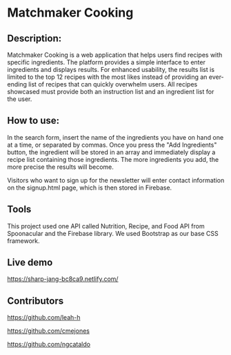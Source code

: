 #  Matchmaker Cooking

## Description: 
Matchmaker Cooking is a web application that helps users find recipes with specific ingredients. The platform provides a simple interface to enter ingredients and displays results. For enhanced usability, the results list is limited to the top 12 recipes with the most likes instead of providing an ever-ending list of recipes that can quickly overwhelm users. All recipes showcased must provide both an instruction list and an ingredient list for the user. 

## How to use:
In the search form, insert the name of the ingredients you have on hand one at a time, or separated by commas. Once you press the "Add Ingredients" button, the ingredient will be stored in an array and immediately display a recipe list containing those ingredients. The more ingredients you add, the more precise the results will become. 

Visitors who want to sign up for the newsletter will enter contact information on the signup.html page, which is then stored in Firebase. 

## Tools
This project used one API called Nutrition, Recipe, and Food API from Spoonacular and the Firebase library. We used Bootstrap as our base CSS framework.

## Live demo
https://sharp-jang-bc8ca9.netlify.com/

## Contributors
https://github.com/leah-h

https://github.com/cmejones

https://github.com/ngcataldo
